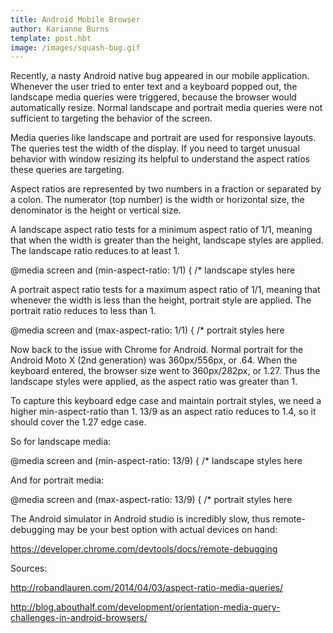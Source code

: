 ```yaml
---
title: Android Mobile Browser
author: Karianne Burns
template: post.hbt
image: /images/squash-bug.gif
---
```


Recently, a nasty Android native bug appeared in our mobile application. Whenever the user tried to enter text and a keyboard popped out, the landscape media queries were triggered, because the browser would automatically resize. Normal landscape and portrait media queries were not sufficient to targeting the behavior of the screen.

Media queries like landscape and portrait are used for responsive layouts. The queries test the width of the display. If you need to target unusual behavior with window resizing its helpful to understand the aspect ratios these queries are targeting.

Aspect ratios are represented by two numbers in a fraction or separated by a colon. The numerator (top number) is the width or horizontal size, the denominator is the height or vertical size.

A landscape aspect ratio tests for a minimum aspect ratio of 1/1, meaning that when the width is greater than the height, landscape styles are applied. The landscape ratio reduces to at least 1.

@media screen and (min-aspect-ratio: 1/1) { /* landscape styles here

A portrait aspect ratio tests for a maximum aspect ratio of 1/1, meaning that whenever the width is less than the height, portrait style are applied. The portrait ratio reduces to less than 1.

@media screen and (max-aspect-ratio: 1/1) { /* portrait styles here

Now back to the issue with Chrome for Android. Normal portrait for the Android Moto X (2nd generation) was 360px/556px, or .64. When the keyboard entered, the browser size went to 360px/282px, or 1.27. Thus the landscape styles were applied, as the aspect ratio was greater than 1.

To capture this keyboard edge case and maintain portrait styles, we need a higher min-aspect-ratio than 1. 13/9 as an aspect ratio reduces to 1.4, so it should cover the 1.27 edge case.

So for landscape media:

@media screen and (min-aspect-ratio: 13/9) { /* landscape styles here

And for portrait media:

@media screen and (max-aspect-ratio: 13/9) { /* portrait styles here

The Android simulator in Android studio is incredibly slow, thus remote-debugging may be your best option with actual devices on hand:

https://developer.chrome.com/devtools/docs/remote-debugging

Sources:

http://robandlauren.com/2014/04/03/aspect-ratio-media-queries/

http://blog.abouthalf.com/development/orientation-media-query-challenges-in-android-browsers/
